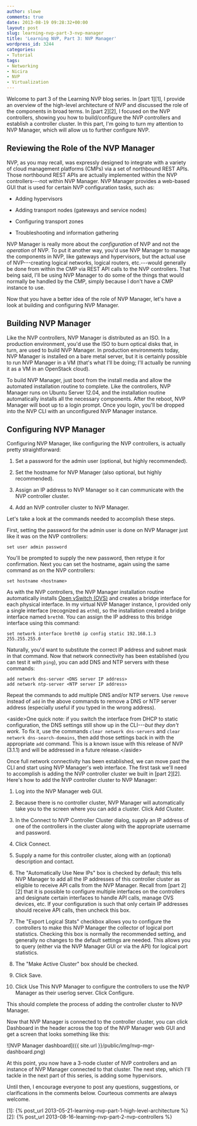 ```yaml
---
author: slowe
comments: true
date: 2013-08-19 09:28:32+00:00
layout: post
slug: learning-nvp-part-3-nvp-manager
title: 'Learning NVP, Part 3: NVP Manager'
wordpress_id: 3244
categories:
- Tutorial
tags:
- Networking
- Nicira
- NVP
- Virtualization
---
```


Welcome to part 3 of the Learning NVP blog series. In [part 1][1], I provide an overview of the high-level architecture of NVP and discussed the role of the components in broad terms. In [part 2][2], I focused on the NVP controllers, showing you how to build/configure the NVP controllers and establish a controller cluster. In this part, I'm going to turn my attention to NVP Manager, which will allow us to further configure NVP.

## Reviewing the Role of the NVP Manager

NVP, as you may recall, was expressly designed to integrate with a variety of cloud management platforms (CMPs) via a set of northbound REST APIs. Those northbound REST APIs are actually implemented within the NVP controllers---not within NVP Manager. NVP Manager provides a web-based GUI that is used for certain NVP configuration tasks, such as:

* Adding hypervisors

* Adding transport nodes (gateways and service nodes)

* Configuring transport zones

* Troubleshooting and information gathering

NVP Manager is really more about the _configuration_ of NVP and not the _operation_ of NVP. To put it another way, you'd use NVP Manager to manage the components in NVP, like gateways and hypervisors, but the actual use of NVP---creating logical networks, logical routers, etc.---would generally be done from within the CMP via REST API calls to the NVP controllers. That being said, I'll be using NVP Manager to do some of the things that would normally be handled by the CMP, simply because I don't have a CMP instance to use.

Now that you have a better idea of the role of NVP Manager, let's have a look at building and configuring NVP Manager.

## Building NVP Manager

Like the NVP controllers, NVP Manager is distributed as an ISO. In a production environment, you'd use the ISO to burn optical disks that, in turn, are used to build NVP Manager. In production environments today, NVP Manager is installed on a bare metal server, but it is certainly possible to run NVP Manager in a VM (that's what I'll be doing; I'll actually be running it as a VM in an OpenStack cloud).

To build NVP Manager, just boot from the install media and allow the automated installation routine to complete. Like the controllers, NVP Manager runs on Ubuntu Server 12.04, and the installation routine automatically installs all the necessary components. After the reboot, NVP Manager will boot up to a login prompt. Once you login, you'll be dropped into the NVP CLI with an unconfigured NVP Manager instance.

## Configuring NVP Manager

Configuring NVP Manager, like configuring the NVP controllers, is actually pretty straightforward:

1. Set a password for the admin user (optional, but highly recommended).

2. Set the hostname for NVP Manager (also optional, but highly recommended).

3. Assign an IP address to NVP Manager so it can communicate with the NVP controller cluster.

4. Add an NVP controller cluster to NVP Manager.

Let's take a look at the commands needed to accomplish these steps.

First, setting the password for the admin user is done on NVP Manager just like it was on the NVP controllers:

    set user admin password

You'll be prompted to supply the new password, then retype it for confirmation. Next you can set the hostname, again using the same command as on the NVP controllers:

    set hostname <hostname>

As with the NVP controllers, the NVP Manager installation routine automatically installs [Open vSwitch (OVS)](http://openvswitch.org/) and creates a bridge interface for each physical interface. In my virtual NVP Manager instance, I provided only a single interface (recognized as `eth0`), so the installation created a bridge interface named `breth0`. You can assign the IP address to this bridge interface using this command:

    set network interface breth0 ip config static 192.168.1.3 255.255.255.0

Naturally, you'd want to substitute the correct IP address and subnet mask in that command. Now that network connectivity has been established (you can test it with `ping`), you can add DNS and NTP servers with these commands:

    add network dns-server <DNS server IP address>  
    add network ntp-server <NTP server IP address>

Repeat the commands to add multiple DNS and/or NTP servers. Use `remove` instead of `add` in the above commands to remove a DNS or NTP server address (especially useful if you typed in the wrong address).

&lt;aside&gt;One quick note: if you switch the interface from DHCP to static configuration, the DNS settings still show up in the CLI---_but they don't work._ To fix it, use the commands `clear network dns-servers` and `clear network dns-search-domains`, then add those settings back in with the appropriate `add` command. This is a known issue with this release of NVP (3.1.1) and will be addressed in a future release.&lt;/aside&gt;

Once full network connectivity has been established, we can move past the CLI and start using NVP Manager's web interface. The first task we'll need to accomplish is adding the NVP controller cluster we built in [part 2][2]. Here's how to add the NVP controller cluster to NVP Manager:

1. Log into the NVP Manager web GUI.

2. Because there is no controller cluster, NVP Manager will automatically take you to the screen where you can add a cluster. Click Add Cluster.

3. In the Connect to NVP Controller Cluster dialog, supply an IP address of one of the controllers in the cluster along with the appropriate username and password.

4. Click Connect.

5. Supply a name for this controller cluster, along with an (optional) description and contact.

6. The "Automatically Use New IPs" box is checked by default; this tells NVP Manager to add all the IP addresses of this controller cluster as eligible to receive API calls from the NVP Manager. Recall from [part 2][2] that it is possible to configure multiple interfaces on the controllers and designate certain interfaces to handle API calls, manage OVS devices, etc. If your configuration is such that only certain IP addresses should receive API calls, then uncheck this box.

7. The "Export Logical Stats" checkbox allows you to configure the controllers to make this NVP Manager the collector of logical port statistics. Checking this box is normally the recommended setting, and generally no changes to the default settings are needed. This allows you to query (either via the NVP Manager GUI or via the API) for logical port statistics.

8. The "Make Active Cluster" box should be checked.

9. Click Save.

10. Click Use This NVP Manager to configure the controllers to use the NVP Manager as their userlog server. Click Configure.

This should complete the process of adding the controller cluster to NVP Manager.

Now that NVP Manager is connected to the controller cluster, you can click Dashboard in the header across the top of the NVP Manager web GUI and get a screen that looks something like this:

![NVP Manager dashboard]({{ site.url }}/public/img/nvp-mgr-dashboard.png)

At this point, you now have a 3-node cluster of NVP controllers and an instance of NVP Manager connected to that cluster. The next step, which I'll tackle in the next part of this series, is adding some hypervisors.

Until then, I encourage everyone to post any questions, suggestions, or clarifications in the comments below. Courteous comments are always welcome.

[1]: {% post_url 2013-05-21-learning-nvp-part-1-high-level-architecture %}
[2]: {% post_url 2013-08-16-learning-nvp-part-2-nvp-controllers %}
